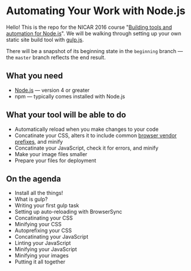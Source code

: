 # Automating Your Work with Node.js

Hello! This is the repo for the NICAR 2016 course "[Building tools and automation for Node.js](http://www.ire.org/events-and-training/event/2198/2452/)". We will be walking through setting up your own static site build tool with [gulp.js](http://gulpjs.com/).

There will be a snapshot of its beginning state in the `beginning` branch &mdash; the `master` branch reflects the end result.

## What you need

- [Node.js](https://nodejs.org/en/) &mdash; version 4 or greater
- npm &mdash; typically comes installed with Node.js

## What your tool will be able to do

- Automatically reload when you make changes to your code
- Concatinate your CSS, alters it to include common [browser vendor prefixes](https://developer.mozilla.org/en-US/docs/Glossary/Vendor_Prefix), and minify
- Concatinate your JavaScript, check it for errors, and minify
- Make your image files smaller
- Prepare your files for deployment

## On the agenda

* Install all the things!
* What is gulp?
* Writing your first gulp task
* Setting up auto-reloading with BrowserSync
* Concatinating your CSS
* Minifying your CSS
* Autoprefixing your CSS
* Concatinating your JavaScript
* Linting your JavaScript
* Minifying your JavaScript
* Minifying your images
* Putting it all together
